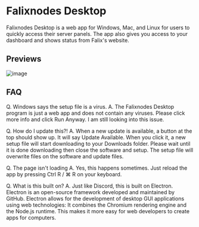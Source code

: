 # Falixnodes Desktop
Falixnodes Desktop is a web app for Windows, Mac, and Linux for users to quickly access their server panels. The app also gives you access to your dashboard and shows status from Falix's website. 

## Previews
![image](https://i.imgur.com/zsNyRLT.png)

 ## FAQ
Q. Windows says the setup file is a virus.
A. The Falixnodes Desktop program is just a web app and does not contain any viruses. Please click more info and click Run Anyway. I am still looking into this issue.

Q. How do I update this?!
A. When a new update is available, a button at the top should show up. It will say Update Available. When you click it, a new setup file will start downloading to your Downloads folder. Please wait until it is done downloading then close the software and setup. The setup file will overwrite files on the software and update files.

Q. The page isn't loading
A. Yes, this happens sometimes. Just reload the app by pressing Ctrl R / ⌘ R on your keyboard.

Q. What is this built on?
A. Just like Discord, this is built on Electron.  Electron is an open-source framework developed and maintained by GitHub. Electron allows for the development of desktop GUI applications using web technologies: It combines the Chromium rendering engine and the Node.js runtime. This makes it more easy for web developers to create apps for computers.
